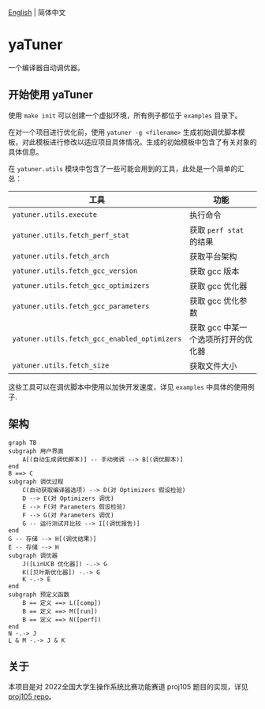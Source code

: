 [English](README.md) | 简体中文

# yaTuner

一个编译器自动调优器。

## 开始使用 yaTuner

使用 `make init` 可以创建一个虚拟环境，所有例子都位于 `examples` 目录下。

在对一个项目进行优化前，使用 `yatuner -g <filename>` 生成初始调优脚本模板，对此模板进行修改以适应项目具体情况。生成的初始模板中包含了有关对象的具体信息。

在 `yatuner.utils` 模块中包含了一些可能会用到的工具，此处是一个简单的汇总：

| 工具                                           | 功能                   |
| -------------------------------------------- | -------------------- |
| `yatuner.utils.execute`                      | 执行命令                 |
| `yatuner.utils.fetch_perf_stat`              | 获取 `perf stat` 的结果   |
| `yatuner.utils.fetch_arch`                   | 获取平台架构               |
| `yatuner.utils.fetch_gcc_version`            | 获取 gcc 版本            |
| `yatuner.utils.fetch_gcc_optimizers`         | 获取 gcc 优化器           |
| `yatuner.utils.fetch_gcc_parameters`         | 获取 gcc 优化参数          |
| `yatuner.utils.fetch_gcc_enabled_optimizers` | 获取 gcc 中某一个选项所打开的优化器 |
| `yatuner.utils.fetch_size`                   | 获取文件大小               |

这些工具可以在调优脚本中使用以加快开发速度，详见 `examples` 中具体的使用例子.

## 架构

```mermaid
graph TB
subgraph 用户界面
    A[(自动生成调优脚本)] -- 手动微调 --> B[(调优脚本)]
end
B ==> C
subgraph 调优过程
    C(自动获取编译器选项) --> D(对 Optimizers 假设检验) 
    D --> E(对 Optimizers 调优)
    E --> F(对 Parameters 假设检验)
    F --> G(对 Parameters 调优)
    G -- 运行测试并比较 --> I[(调优报告)]
end
G -- 存储 --> H[(调优结果)]
E -- 存储 --> H
subgraph 调优器
    J([LinUCB 优化器]) -.-> G
    K([贝叶斯优化器]) -.-> G
    K -.-> E
end
subgraph 预定义函数
    B == 定义 ==> L([comp])
    B == 定义 ==> M([run])
    B == 定义 ==> N([perf])
end
N -.-> J
L & M -.-> J & K
```

## 关于

本项目是对 2022全国大学生操作系统比赛功能赛道 proj105 题目的实现，详见 [proj105 repo](https://github.com/oscomp/proj105-auto-tune-for-compiler)。
